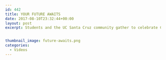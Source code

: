 ```yaml
---
id: 442
title: YOUR FUTURE AWAITS
date: 2017-08-10T23:32:44+00:00
layout: post
excerpt: Students and the UC Santa Cruz community gather to celebrate Commencement 2015.


thumbnail_image: future-awaits.png
categories:
  - Videos
---
```

